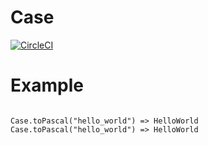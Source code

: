 # Case


[![CircleCI](https://circleci.com/gh/su-mi-lab/case.svg?style=svg)](https://circleci.com/gh/su-mi-lab/case)


# Example

```

Case.toPascal("hello_world") => HelloWorld
Case.toPascal("hello_world") => HelloWorld

```
